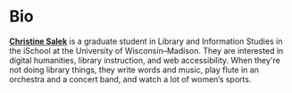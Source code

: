 # Bio

[**Christine Salek**](https://christinesalek.com/) is a graduate student in Library and Information Studies in the iSchool at the University of Wisconsin–Madison. They are interested in digital humanities, library instruction, and web accessibility. When they're not doing library things, they write words and music, play flute in an orchestra and a concert band, and watch a lot of women’s sports.